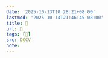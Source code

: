 ```yaml
---
date: '2025-10-13T10:28:21+08:00'
lastmod: '2025-10-14T21:46:45-08:00'
title: 􅑏
url: 􅑏
tags: [𩭣]
src: DCCV
note:
---
```

